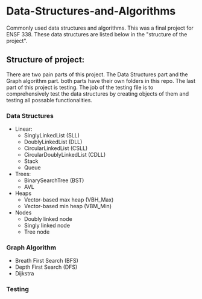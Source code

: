 # Data-Structures-and-Algorithms
Commonly used data structures and algorithms. This was a final project for ENSF 338. These data structures are listed below in the "structure of the project". 


## Structure of project:
There are two pain parts of this project. The Data Structures part and the Graph algorithm part. both parts have their own folders in this repo. The last part of this project is testing. The job of the testing file is to comprehensively test the data structures by creating objects of them and testing all possable functionalities.

### Data Structures
* Linear:
  - SinglyLinkedList (SLL)
  - DoublyLinkedList (DLL)
  - CircularLinkedList (CSLL)
  - CircularDoublyLinkedList (CDLL)
  - Stack
  - Queue 
* Trees:
  - BinarySearchTree (BST)
  - AVL
* Heaps
  - Vector-based max heap (VBH_Max)
  - Vector-based min heap (VBM_Min)
* Nodes
  - Doubly linked node
  - Singly linked node
  - Tree node
  
### Graph Algorithm
* Breath First Search (BFS)
* Depth First Search (DFS)
* Dijkstra
 
### Testing


